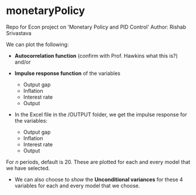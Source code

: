 # monetaryPolicy
Repo for Econ project on 'Monetary Policy and PID Control'
Author: Rishab Srivastava

We can plot the following:
* **Autocorrelation function** (confirm with Prof. Hawkins what this is?) and/or
* **Impulse response function** of the variables
	* Output gap
	* Inflation
	* Interest rate
	* Output

* In the Excel file in the /OUTPUT folder, we get the impulse response for the variables:
	* Output gap
	* Inflation
	* Interest rate
	* Output

For $n$ periods, default is 20.
These are plotted for each and every model that we have selected.

* We can also choose to *show* the **Unconditional variances** for these 4 variables for each and every model that we choose.